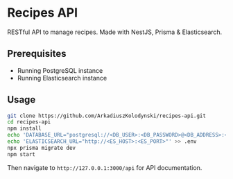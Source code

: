 # Recipes API

RESTful API to manage recipes.
Made with NestJS, Prisma & Elasticsearch.

## Prerequisites

- Running PostgreSQL instance
- Running Elasticsearch instance

## Usage

```sh
git clone https://github.com/ArkadiuszKolodynski/recipes-api.git
cd recipes-api
npm install
echo 'DATABASE_URL="postgresql://<DB_USER>:<DB_PASSWORD>@<DB_ADDRESS>:<DB_PORT>/<DB_NAME>?schema=public"' > .env
echo 'ELASTICSEARCH_URL="http://<ES_HOST>:<ES_PORT>"' >> .env
npx prisma migrate dev
npm start
```

Then navigate to `http://127.0.0.1:3000/api` for API documentation.
